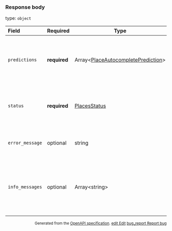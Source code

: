 <!--- This is a generated file, do not edit! -->
<!--- [START maps_http_schema_placesautocompleteresponse] -->
<h3 class="schema-object" id="PlacesAutocompleteResponse">Response body</h3>

type: `object`

| Field           | Required     | Type                                                                                                   | Description                                                                                                                                                                                                                        |
| :-------------- | ------------ | ------------------------------------------------------------------------------------------------------ | ---------------------------------------------------------------------------------------------------------------------------------------------------------------------------------------------------------------------------------- |
| `predictions`   | **required** | Array&lt;[PlaceAutocompletePrediction](#PlaceAutocompletePrediction "PlaceAutocompletePrediction")&gt; | <div class="ref-property-description"><p>Contains an array of predictions.</p><p>See <a href="#PlaceAutocompletePrediction">PlaceAutocompletePrediction</a> for more information.</div>                                            |
| `status`        | **required** | [PlacesStatus](#PlacesStatus "PlacesStatus")                                                           | <div class="ref-property-description"><p>Contains metadata on the request.</p><p>See <a href="#PlacesStatus">PlacesStatus</a> for more information.</div>                                                                          |
| `error_message` | optional     | string                                                                                                 | <div class="nonref-property-description"><p>Contains additional information about the request.</p></div>                                                                                                                           |
| `info_messages` | optional     | Array&lt;string&gt;                                                                                    | <div class="nonref-property-description"><p>Contains additional information about the request. This field is only returned for successful requests. It may not always be returned, and its content is subject to change.</p></div> |

<p style="text-align: right; font-size: smaller;">Generated from the <a class="gc-analytics-event" data-category="GMP" data-label="openapi-github" href="https://github.com/googlemaps/openapi-specification" title="Google Maps Platform OpenAPI Specification" class="external">OpenAPI specification</a>.
 <a class="gc-analytics-event" data-category="GMP" data-label="openapi-github" href="https://github.com/googlemaps/openapi-specification/blob/main/specification/schema" title="Edit on GitHub"><span class="material-icons">edit</span> Edit</a>
 <a class="gc-analytics-event" data-category="GMP" data-label="openapi-github" href="https://github.com/googlemaps/openapi-specification/issues/new?assignees=&labels=type%3A+bug%2C+triage+me&template=bug_report.md&title=[schema] Bug - PlacesAutocompleteResponse" title="File bug for schema on GitHub"><span class="material-icons">bug_report</span> Report bug</a>
</p>

<!--- [END maps_http_schema_placesautocompleteresponse] -->
